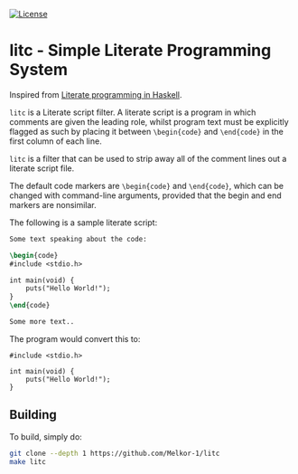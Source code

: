 [![License](https://img.shields.io/badge/license-MIT-blue.svg)](https://https://github.com/Melkor-1/Filter/edit/main/LICENSE)

# litc - Simple Literate Programming System

Inspired from [Literate programming in Haskell](https://wiki.haskell.org/Literate_programming).

`litc` is a Literate script filter. A literate script is a program in which comments are given the leading role, whilst program text must be explicitly flagged as such by placing it between `\begin{code}` and `\end{code}` in the first column of each line.

`litc` is a filter that can be used to strip away all of the comment lines out a literate script file.

The default code markers are `\begin{code}` and `\end{code}`, which can be changed with command-line arguments, provided that the begin and end markers are nonsimilar.

The following is a sample literate script:
```latex
Some text speaking about the code:

\begin{code}
#include <stdio.h>

int main(void) {
    puts("Hello World!");
}
\end{code}

Some more text..
```
The program would convert this to:

```
#include <stdio.h>

int main(void) {
    puts("Hello World!");
}
```

## Building

To build, simply do:

```bash
git clone --depth 1 https://github.com/Melkor-1/litc
make litc
```
